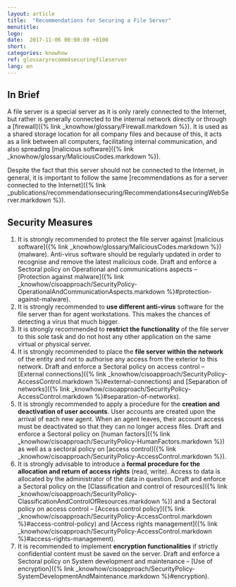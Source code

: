 ```yaml
---
layout: article
title:  "Recommendations for Securing a File Server"
menutitle:
logo:
date:  2017-11-06 00:00:00 +0100
short:
categories: knowhow
ref: glossaryrecomm4securingfileserver
lang: en
---
```

## In Brief
A file server is a special server as it is only rarely connected to the Internet, but rather is generally connected to the internal network directly or through a [firewall]({% link _knowhow/glossary/Firewall.markdown %}). It is used as a shared storage location for all company files and because of this, it acts as a link between all computers, facilitating internal communication, and also spreading [malicious software]({% link _knowhow/glossary/MaliciousCodes.markdown %}).

Despite the fact that this server should not be connected to the Internet, in general, it is important to follow the same [recommendations as for a server connected to the Internet]({% link _publications/recommendationsecuring/Recommendations4securingWebServer.markdown %}).

## Security Measures

1. It is strongly recommended to protect the file server against [malicious software]({% link _knowhow/glossary/MaliciousCodes.markdown %}) (malware). Anti-virus software should be regularly updated in order to recognise and remove the latest malicious code. Draft and enforce a Sectoral policy on Operational and communications aspects – [Protection against malware]({% link _knowhow/cisoapproach/SecurityPolicy-OperationalAndCommunicationAspects.markdown %}#protection-against-malware).
2. It is strongly recommended to **use different anti-virus** software for the file server than for agent workstations. This makes the chances of detecting a virus that much bigger.
3. It is strongly recommended to **restrict the functionality** of the file server to this sole task and do not host any other application on the same virtual or physical server.
4. It is strongly recommended to place the **file server within the network** of the entity and not to authorise any access from the exterior to this network. Draft and enforce a Sectoral policy on access control – [External connections]({% link _knowhow/cisoapproach/SecurityPolicy-AccessControl.markdown %}#external-connections) and [Separation of networks]({% link _knowhow/cisoapproach/SecurityPolicy-AccessControl.markdown %}#separation-of-networks).
5. It is strongly recommended to apply a procedure for the **creation and deactivation of user accounts**. User accounts are created upon the arrival of each new agent. When an agent leaves, their account access must be deactivated so that they can no longer access files. Draft and enforce a Sectoral policy on [human factors]({% link _knowhow/cisoapproach/SecurityPolicy-HumanFactors.markdown %}) as well as a sectoral policy on [access control]({% link _knowhow/cisoapproach/SecurityPolicy-AccessControl.markdown %}).
6. It is strongly advisable to introduce a **formal procedure for the allocation and return of access rights** (read, write). Access to data is allocated by the administrator of the data in question. Draft and enforce a Sectoral policy on the [Classification and control of resources]({% link _knowhow/cisoapproach/SecurityPolicy-ClassificationAndControlOfResources.markdown %}) and a Sectoral policy on access control – [Access control policy]({% link _knowhow/cisoapproach/SecurityPolicy-AccessControl.markdown %}#access-control-policy) and [Access rights management]({% link _knowhow/cisoapproach/SecurityPolicy-AccessControl.markdown %}#access-rights-management).
7. It is recommended to implement **encryption functionalities** if strictly confidential content must be saved on the server. Draft and enforce a Sectoral policy on System development and maintenance – [Use of encryption]({% link _knowhow/cisoapproach/SecurityPolicy-SystemDevelopmentAndMaintenance.markdown %}#encryption).
